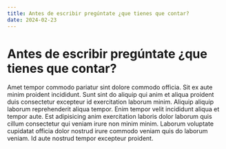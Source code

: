 ```yaml
---
title: Antes de escribir pregúntate ¿que tienes que contar?
date: 2024-02-23
---
```

# Antes de escribir pregúntate ¿que tienes que contar?

Amet tempor commodo pariatur sint dolore commodo officia. Sit ex aute minim proident incididunt. Sunt sint do aliquip qui anim et aliqua proident duis consectetur excepteur id exercitation laborum minim. Aliquip aliquip laborum reprehenderit aliqua tempor. Enim tempor velit incididunt aliqua et tempor aute. Est adipisicing anim exercitation laboris dolor laborum quis cillum consectetur qui veniam irure non minim minim. Laborum voluptate cupidatat officia dolor nostrud irure commodo veniam quis do laborum veniam. Id aute nostrud tempor excepteur proident.